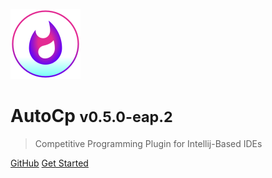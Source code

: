 ![AutoCp Plugin Logo](_assets/logo.svg)

# AutoCp <small>v0.5.0-eap.2</small>

> Competitive Programming Plugin for Intellij-Based IDEs

[GitHub]()
[Get Started]()
